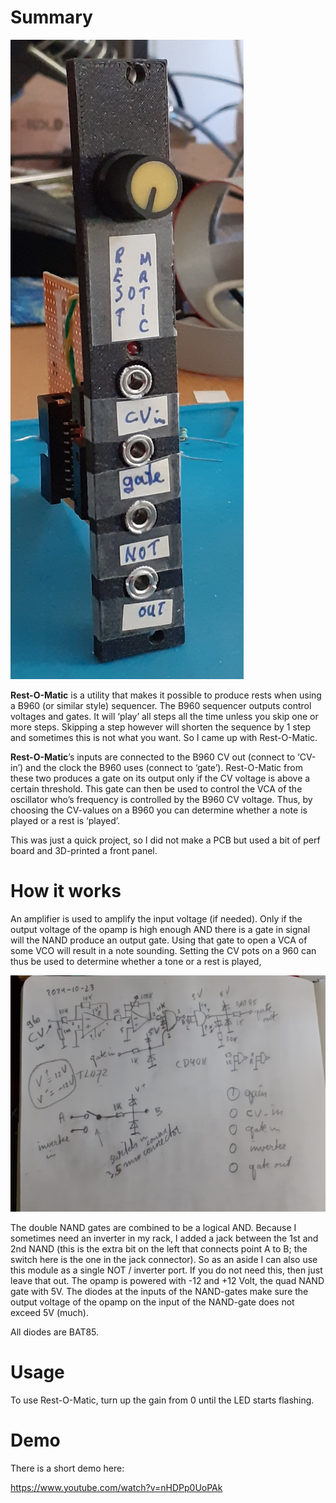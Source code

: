 # Summary 

![Rest-O-Matic bla](fotos/20241025_130921_scaled.jpg)

**Rest-O-Matic** is a utility that makes it possible to produce rests when using a B960 (or similar style) sequencer. 
The B960 sequencer outputs control voltages and gates. It will ‘play’ all steps all the time unless you skip one or 
more steps. Skipping a step however will shorten the sequence by 1 step and sometimes this is not what you want. 
So I came up with Rest-O-Matic.

**Rest-O-Matic**’s inputs are connected to the B960 CV out (connect to ‘CV-in’) and the clock the B960 uses (connect to ‘gate’). Rest-O-Matic from these two produces a gate on its output only if the CV voltage is above a certain threshold. This gate can then be used to control the VCA of the oscillator who’s frequency is controlled by the B960 CV voltage. Thus, by choosing the CV-values on a B960 you can determine whether a note is played or a rest is ‘played’.

This was just a quick project, so I did not make a PCB but used a bit of perf board and 3D-printed a front panel.


# How it works

An amplifier is used to amplify the input voltage (if needed). 
Only if the output voltage of the opamp is high enough AND there is a gate in signal will the NAND produce an output gate.
Using that gate to open a VCA of some VCO will result in a note sounding.
Setting the CV pots on a 960 can thus be used to determine whether a tone or a rest is played,

![schematic_v0.1.jpg](schematic_v0.1.jpg)

The double NAND gates are combined to be a logical AND. 
Because I sometimes need an inverter in my rack, 
I added a jack between the 1st and 2nd NAND (this is the extra bit on the left that connects 
point A to B; the switch here is the one in the jack connector). So as an aside I can also 
use this module as a single NOT / inverter port. If you do not need this, then just leave that out.
The opamp is powered with -12 and +12 Volt, the quad NAND gate with 5V. The diodes at the inputs of 
the NAND-gates make sure the output voltage of the opamp on the input of the NAND-gate does not 
exceed 5V (much).

All diodes are BAT85.

# Usage

To use Rest-O-Matic, turn up the gain from 0 until the LED starts flashing.

# Demo

There is a short demo here:

https://www.youtube.com/watch?v=nHDPp0UoPAk
